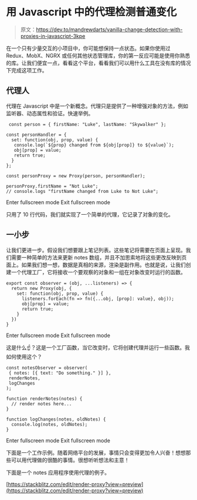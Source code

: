 # 用 Javascript 中的代理检测普通变化

> 原文：<https://dev.to/mandrewdarts/vanilla-change-detection-with-proxies-in-javascript-3kpe>

在一个只有少量交互的小项目中，你可能想保持一点状态。如果你使用过 Redux、MobX、NGRX 或任何其他状态管理库，你的第一反应可能是使用你熟悉的库。让我们便宜一点，看看这个平台，看看我们可以用什么工具在没有库的情况下完成这项工作。

## 代理人

代理在 Javascript 中是一个新概念。代理只是提供了一种增强对象的方法，例如监听器、动态属性和验证。快速举例。

```
 const person = { firstName: "Luke", lastName: "Skywalker" };

const personHandler = {
  set: function(obj, prop, value) {
   console.log(`${prop} changed from ${obj[prop]} to ${value}`);
   obj[prop] = value;
   return true;
  }
};

const personProxy = new Proxy(person, personHandler);

personProxy.firstName = "Not Luke";
// console.logs "firstName changed from Luke to Not Luke"; 
```

Enter fullscreen mode Exit fullscreen mode

只用了 10 行代码，我们就实现了一个简单的代理，它记录了对象的变化。

## 一小步

让我们更进一步。假设我们想要跟上笔记列表。这些笔记将需要在页面上呈现。我们需要一种简单的方法来更新 notes 数组，并且不加思索地将这些更改反映到页面上。如果我们想一想，数据是真相的来源，渲染是副作用。也就是说，让我们创建一个代理工厂，它将接收一个要观察的对象和一组在对象改变时运行的函数。

```
export const observer = (obj, ...listeners) => {
  return new Proxy(obj, {
    set: function(obj, prop, value) {
      listeners.forEach(fn => fn({...obj, [prop]: value}, obj));
      obj[prop] = value;
      return true;
    }
  })
} 
```

Enter fullscreen mode Exit fullscreen mode

这是什么☝️？这是一个工厂函数，当它改变时，它将创建代理并运行一些函数。我如何使用这个？

```
const notesObserver = observer(
 { notes: [{ text: "Do something." }] }, 
 renderNotes,
 logChanges
);

function renderNotes(notes) {
  // render notes here...
}

function logChanges(notes, oldNotes) {
  console.log(notes, oldNotes);
} 
```

Enter fullscreen mode Exit fullscreen mode

下面是一个工作示例。随着网络平台的发展，事情只会变得更加令人兴奋！想想那些可以用代理做的很酷的事情。很想听听想法和主意！

下面是一个 notes 应用程序使用代理的例子。

[https://stackblitz.com/edit/render-proxy?view=preview](https://stackblitz.com/edit/render-proxy?view=preview)